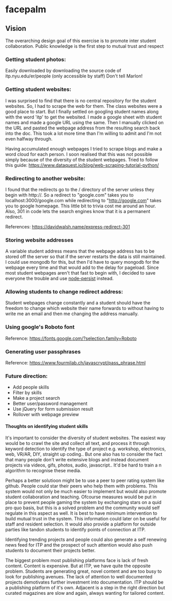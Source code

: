 # facepalm

## Vision

The overarching design goal of this exercise is to promote inter student collaboration. Public knowledge is the first step to mutual trust and respect

### Getting student photos:

Easily downloaded by downloading the source code of itp.nyu.edu/er/people (only accessible by staff) Don't tell Marlon!

### Getting student websites:

I was surprised to find that there is no central repository for the student websites. So, I had to scrape the web for them. The class websites were a good place to start. But I finally settled on googling student names along with the word 'itp' to get the websited. I made a google sheet with student names and made a google URL using the same. Then I manually clicked on the URL and pasted the webpage address from the resulting search back into the doc. This took a lot more time than I'm willing to admit and I'm not even halfway through.

Having accumulated enough webpages I tried to scrape blogs and make a word cloud for each person. I soon realised that this was not possible simply because of the diversity of the student webpages.
Tried to follow this guide: https://www.dataquest.io/blog/web-scraping-tutorial-python/

### Redirecting to another website:

I found that the redirects go to the / directory of the server unless they begin with http://. So a redirect to "google.com" takes you to localhost:3000/google.com while redirecting to "http://google.com" takes you to google homepage. This little bit to trivia cost me around an hour. Also, 301 in code lets the search engines know that it is a permanent redirect.

References:
 	https://davidwalsh.name/express-redirect-301

### Storing website addresses

A variable student address means that the webpage address has to be stored off the server so that if the server restarts the data is still maintained. I could use mongodb for this, but then I'd have to query mongodb for the webpage every time and that would add to the delay for pageload. Since most student webpages aren't that fast to begin with, I decided to save everyone the trouble and use [node-persist](https://www.npmjs.com/package/node-persist) instead.

### Allowing students to change redirect address:

Student webpages change constantly and a student should have the freedom to change which website their name forwards to without having to write me an email and then me changing the address manually. 

### Using google's Roboto font

Reference: https://fonts.google.com/?selection.family=Roboto

### Generating user passphrases

Reference: https://www.fourmilab.ch/javascrypt/pass_phrase.html

### Future direction:
- Add people skills
- Filter by skills
- Make a project search
- Better user/password management
- Use jQuery for form submission result
- Rollover with webpage preview

#### Thoughts on identifying student skills
It's important to consider the diversity of student websites. The easiest way would be to crawl the site and collect all text, and process it through keyword detection to identify the type of project e.g. workshop, electronics, web, VR/AR, DIY, straight up coding.. But one also has to consider the fact that many people don't write extensive blogs and instead document projects via videos, gifs, photos, audio, javascript.. It'd be hard to train a n algorithm to recognise these media.

Perhaps a better solutioon might be to use a peer to peer rating system like github. People could star their peers who help them with problems. This system would not only be much easier to implement but would also promote student collaboration and teaching. Ofcourse measures would be put in place to prevent people gaming the system by exchanging stars on a quid pro quo basis, but this is a solved problem and the community would self regulate in this aspect as well. It is best to have minimum intervention to build mutual trust in the system. This information could later on be useful for staff and resident selection. It would also provide a platform for outside parties like tandon students to identify points of connection at ITP.

Identifying trending projects and people could also generate a self renewing news feed for ITP and the prospect of such attention would also push students to document their projects better. 

The biggest problem most publishing platforms face is lack of fresh content. Content is expensive. But at ITP, we have quite the opposite problem. Students are generating great, novel content and are too busy to look for publishing avenues. The lack of attention to well documented projects demotivates further investment into documentation. ITP should be a publishing platform of it's own. Adjacent is a step in the right direction but curated magazines are slow and again, always wanting for tailored content. 
